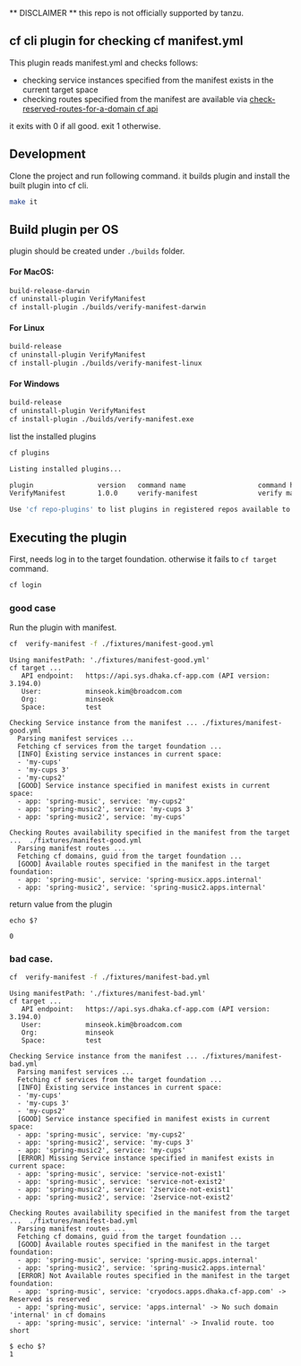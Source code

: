 
** DISCLAIMER **
this repo is not officially supported by tanzu.

## cf cli plugin for checking cf manifest.yml 
This plugin reads manifest.yml and checks follows:
- checking service instances specified from the manifest exists in the current target space
- checking routes specified from the manifest are available via [check-reserved-routes-for-a-domain cf api](https://v3-apidocs.cloudfoundry.org/version/3.197.0/index.html#check-reserved-routes-for-a-domain)

it exits with 0 if all good. exit 1 otherwise.

## Development
Clone the project and run following command. it builds plugin and install the built plugin into cf cli.
```sh
make it
```

## Build plugin per OS
plugin should be created under `./builds` folder.

#### For MacOS:
```sh
build-release-darwin
cf uninstall-plugin VerifyManifest
cf install-plugin ./builds/verify-manifest-darwin
```

#### For Linux
```sh
build-release
cf uninstall-plugin VerifyManifest
cf install-plugin ./builds/verify-manifest-linux
```
#### For Windows
```sh
build-release
cf uninstall-plugin VerifyManifest
cf install-plugin ./builds/verify-manifest.exe
```


list the installed plugins 
```sh
cf plugins
```

```sh
Listing installed plugins...

plugin                version   command name                  command help
VerifyManifest        1.0.0     verify-manifest               verify manifest.yml for service instances and routes

Use 'cf repo-plugins' to list plugins in registered repos available to install
```

## Executing the plugin

First, needs log in to the target foundation. otherwise it fails to `cf target` command.
```sh
cf login
```

### good case
Run the plugin with manifest.
```sh
cf  verify-manifest -f ./fixtures/manifest-good.yml
```
```
Using manifestPath: './fixtures/manifest-good.yml'
cf target ...
   API endpoint:   https://api.sys.dhaka.cf-app.com (API version: 3.194.0)
   User:           minseok.kim@broadcom.com
   Org:            minseok
   Space:          test

Checking Service instance from the manifest ... ./fixtures/manifest-good.yml
  Parsing manifest services ...
  Fetching cf services from the target foundation ...
  [INFO] Existing service instances in current space:
  - 'my-cups'
  - 'my-cups 3'
  - 'my-cups2'
  [GOOD] Service instance specified in manifest exists in current space:
  - app: 'spring-music', service: 'my-cups2'
  - app: 'spring-music2', service: 'my-cups 3'
  - app: 'spring-music2', service: 'my-cups'

Checking Routes availability specified in the manifest from the target ...  ./fixtures/manifest-good.yml
  Parsing manifest routes ...
  Fetching cf domains, guid from the target foundation ...
  [GOOD] Available routes specified in the manifest in the target foundation:
  - app: 'spring-music', service: 'spring-musicx.apps.internal'
  - app: 'spring-music2', service: 'spring-music2.apps.internal'
```

return value from the plugin 
```
echo $?

0
```

### bad case.
```sh
cf  verify-manifest -f ./fixtures/manifest-bad.yml
```

```
Using manifestPath: './fixtures/manifest-bad.yml'
cf target ...
   API endpoint:   https://api.sys.dhaka.cf-app.com (API version: 3.194.0)
   User:           minseok.kim@broadcom.com
   Org:            minseok
   Space:          test

Checking Service instance from the manifest ... ./fixtures/manifest-bad.yml
  Parsing manifest services ...
  Fetching cf services from the target foundation ...
  [INFO] Existing service instances in current space:
  - 'my-cups'
  - 'my-cups 3'
  - 'my-cups2'
  [GOOD] Service instance specified in manifest exists in current space:
  - app: 'spring-music', service: 'my-cups2'
  - app: 'spring-music2', service: 'my-cups 3'
  - app: 'spring-music2', service: 'my-cups'
  [ERROR] Missing Service instance specified in manifest exists in current space:
  - app: 'spring-music', service: 'service-not-exist1'
  - app: 'spring-music', service: 'service-not-exist2'
  - app: 'spring-music2', service: '2service-not-exist1'
  - app: 'spring-music2', service: '2service-not-exist2'

Checking Routes availability specified in the manifest from the target ...  ./fixtures/manifest-bad.yml
  Parsing manifest routes ...
  Fetching cf domains, guid from the target foundation ...
  [GOOD] Available routes specified in the manifest in the target foundation:
  - app: 'spring-music', service: 'spring-music.apps.internal'
  - app: 'spring-music2', service: 'spring-music2.apps.internal'
  [ERROR] Not Available routes specified in the manifest in the target foundation:
  - app: 'spring-music', service: 'cryodocs.apps.dhaka.cf-app.com' -> Reserved is reserved
  - app: 'spring-music', service: 'apps.internal' -> No such domain 'internal' in cf domains
  - app: 'spring-music', service: 'internal' -> Invalid route. too short

$ echo $?
1
```

